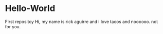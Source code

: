 # Hello-World
First repositoy
Hi, my name is rick aguirre and i love tacos and noooooo. not for you.
